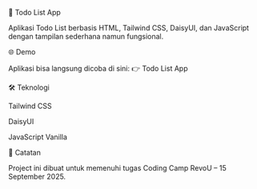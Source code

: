 📝 Todo List App

Aplikasi Todo List berbasis HTML, Tailwind CSS, DaisyUI, dan JavaScript dengan tampilan sederhana namun fungsional.

🌐 Demo

Aplikasi bisa langsung dicoba di sini:
👉 Todo List App

🛠️ Teknologi

Tailwind CSS

DaisyUI

JavaScript Vanilla

🎯 Catatan

Project ini dibuat untuk memenuhi tugas Coding Camp RevoU – 15 September 2025.